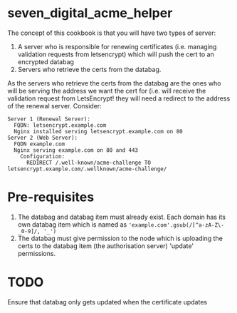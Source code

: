 # seven_digital_acme_helper

The concept of this cookbook is that you will have two types of server:
1. A server who is responsible for renewing certificates (i.e. managing validation requests from letsencrypt) which will push the cert to an encrypted databag
2. Servers who retrieve the certs from the databag.

As the servers who retrieve the certs from the databag are the ones who will be serving the address we want the cert for (i.e. will receive the validation request from LetsEncrypt! they will need a redirect to the address of the renewal server.
Consider:
```
Server 1 (Renewal Server):
  FQDN: letsencrypt.example.com
  Nginx installed serving letsencrypt.example.com on 80
Server 2 (Web Server):
  FQDN example.com
  Nginx serving example.com on 80 and 443
    Configuration:
      REDIRECT /.well-known/acme-challenge TO letsencrypt.example.com/.wellknown/acme-challenge/
```


# Pre-requisites
1. The databag and databag item must already exist. Each domain has its own databag item which is named as `'example.com'.gsub(/[^a-zA-Z\-_0-9]/, '_')`
2. The databag must give permission to the node which is uploading the certs to the databag item (the authorisation server) 'update' permissions.

# TODO
Ensure that databag only gets updated when the certificate updates